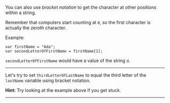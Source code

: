 <div class="challenge-instructions basic-javascript"><div><section id="description">
<p>You can also use <dfn>bracket notation</dfn> to get the character at other positions within a string.</p>
<p>Remember that computers start counting at <code>0</code>, so the first character is actually the zeroth character.</p>
<p>Example:</p>
<pre class="language-js"><code class="language-js"><span class="token keyword">var</span> firstName <span class="token operator">=</span> <span class="token string">"Ada"</span><span class="token punctuation">;</span>
<span class="token keyword">var</span> secondLetterOfFirstName <span class="token operator">=</span> firstName<span class="token punctuation">[</span><span class="token number">1</span><span class="token punctuation">]</span><span class="token punctuation">;</span>
</code></pre>
<p><code>secondLetterOfFirstName</code> would have a value of the string <code>d</code>.</p>
</section></div><hr/><div><section id="instructions">
<p>Let's try to set <code>thirdLetterOfLastName</code> to equal the third letter of the <code>lastName</code> variable using bracket notation.</p>
<p><strong>Hint:</strong> Try looking at the example above if you get stuck.</p>
</section></div><hr/></div>